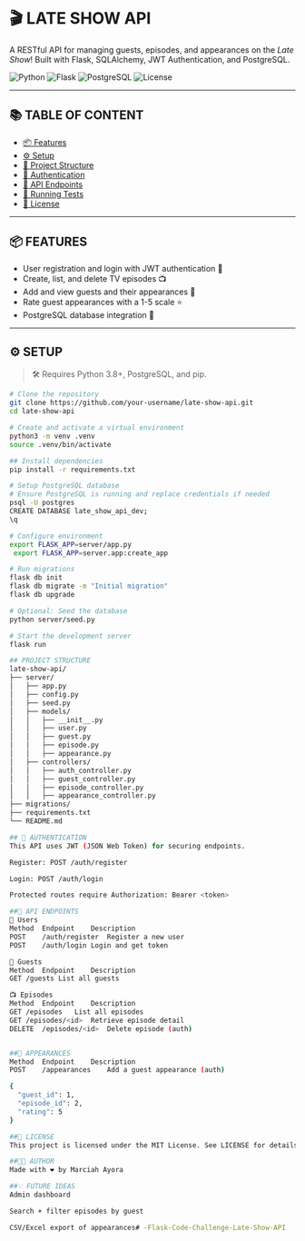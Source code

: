 # 🎬 LATE SHOW API

A RESTful API for managing guests, episodes, and appearances on the *Late Show*! Built with Flask, SQLAlchemy, JWT Authentication, and PostgreSQL.

![Python](https://img.shields.io/badge/Python-3.8+-blue?logo=python)
![Flask](https://img.shields.io/badge/Flask-%23000?logo=flask)
![PostgreSQL](https://img.shields.io/badge/PostgreSQL-%23336791?logo=postgresql)
![License](https://img.shields.io/badge/license-MIT-green)

---

## 📚 TABLE OF CONTENT

- [📦 Features](#-features)
- [⚙️ Setup](#️-setup)
- [📂 Project Structure](#-project-structure)
- [🔐 Authentication](#-authentication)
- [🚀 API Endpoints](#-api-endpoints)
- [🧪 Running Tests](#-running-tests)
- [📌 License](#-license)

---

## 📦 FEATURES

- User registration and login with JWT authentication 🔐
- Create, list, and delete TV episodes 📺
- Add and view guests and their appearances 👤
- Rate guest appearances with a 1-5 scale ⭐
- PostgreSQL database integration 🐘

---

## ⚙️ SETUP

> 🛠️ Requires Python 3.8+, PostgreSQL, and pip.

```bash
# Clone the repository
git clone https://github.com/your-username/late-show-api.git
cd late-show-api

# Create and activate a virtual environment
python3 -m venv .venv
source .venv/bin/activate

## Install dependencies
pip install -r requirements.txt

# Setup PostgreSQL database
# Ensure PostgreSQL is running and replace credentials if needed
psql -U postgres
CREATE DATABASE late_show_api_dev;
\q

# Configure environment
export FLASK_APP=server/app.py
 export FLASK_APP=server.app:create_app

# Run migrations
flask db init
flask db migrate -m "Initial migration"
flask db upgrade

# Optional: Seed the database
python server/seed.py

# Start the development server
flask run

## PROJECT STRUCTURE
late-show-api/
├── server/
│   ├── app.py
│   ├── config.py
│   ├── seed.py
│   ├── models/
│   │   ├── __init__.py
│   │   ├── user.py
│   │   ├── guest.py
│   │   ├── episode.py
│   │   ├── appearance.py
│   ├── controllers/
│   │   ├── auth_controller.py
│   │   ├── guest_controller.py
│   │   ├── episode_controller.py
│   │   ├── appearance_controller.py
├── migrations/
├── requirements.txt
└── README.md

## 🔐 AUTHENTICATION
This API uses JWT (JSON Web Token) for securing endpoints.

Register: POST /auth/register

Login: POST /auth/login

Protected routes require Authorization: Bearer <token>

##🚀 API ENDPOINTS
🧑 Users
Method	Endpoint	Description
POST	/auth/register	Register a new user
POST	/auth/login	Login and get token

👤 Guests
Method	Endpoint	Description
GET	/guests	List all guests

📺 Episodes
Method	Endpoint	Description
GET	/episodes	List all episodes
GET	/episodes/<id>	Retrieve episode detail
DELETE	/episodes/<id>	Delete episode (auth)


##🌟 APPEARANCES
Method	Endpoint	Description
POST	/appearances	Add a guest appearance (auth)

{
  "guest_id": 1,
  "episode_id": 2,
  "rating": 5
}

##📌 LICENSE
This project is licensed under the MIT License. See LICENSE for details.

##🧑‍💻 AUTHOR
Made with ❤️ by Marciah Ayora

##💡 FUTURE IDEAS
Admin dashboard

Search + filter episodes by guest

CSV/Excel export of appearances# -Flask-Code-Challenge-Late-Show-API
